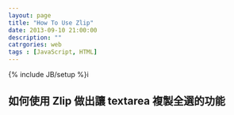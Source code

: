 ```yaml
---
layout: page
title: "How To Use Zlip"
date: 2013-09-10 21:00:00
description: ""
catrgories: web
tags : [JavaScript, HTML]
---
```

{% include JB/setup %}i

## 如何使用 Zlip 做出讓 textarea 複製全選的功能

